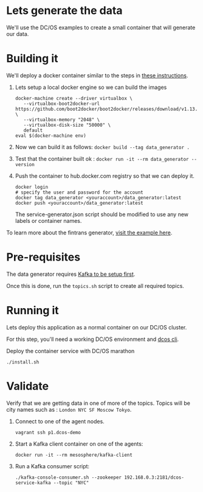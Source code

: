 # Lets generate the data

We'll use the DC/OS examples to create a small container that will generate
our data.

# Building it

We'll deploy a docker container similar to the steps in [these instructions](https://dcos.io/docs/1.9/deploying-services/creating-services/deploy-docker-app/).

1. Lets setup a local docker engine so we can build the images
   ```
   docker-machine create --driver virtualbox \
      --virtualbox-boot2docker-url https://github.com/boot2docker/boot2docker/releases/download/v1.13.1/boot2docker.iso \
      --virtualbox-memory "2048" \
      --virtualbox-disk-size "50000" \
      default
   eval $(docker-machine env)
   ```

2. Now we can build it as follows: `docker build --tag data_generator .`

3. Test that the container built ok : `docker run -it --rm data_generator --version`

4. Push the container to hub.docker.com registry so that we can deploy it.
   ```
   docker login
   # specify the user and password for the account
   docker tag data_generator <youraccount>/data_generator:latest
   docker push <youraccount>/data_generator:latest
   ```

   The service-generator.json script should be modified to use any new labels or container names.

To learn more about the fintrans generator, [visit the example here](https://github.com/dcos/demos/blob/master/1.9/fintrans/README.md).

# Pre-requisites

The data generator requires [Kafka to be setup first](../kafka_topic/README.md).

Once this is done, run the `topics.sh` script to create all required topics.

# Running it

Lets deploy this application as a normal container on our DC/OS cluster.

For this step, you'll need a working DC/OS environment and [dcos cli](../../docs/dcoscli.md).

Deploy the container service with DC/OS marathon
   ```
   ./install.sh
   ```

# Validate

Verify that we are getting data in one of more of the topics.  Topics will be city names such as : `London NYC SF Moscow Tokyo`.

1. Connect to one of the agent nodes.
   ```
   vagrant ssh p1.dcos-demo
   ```
2. Start a Kafka client container on one of the agents:
   ```
   docker run -it --rm mesosphere/kafka-client
   ```
3. Run a Kafka consumer script:
   ```
   ./kafka-console-consumer.sh --zookeeper 192.168.0.3:2181/dcos-service-kafka --topic "NYC"
   ```
